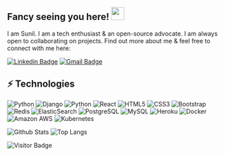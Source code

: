## Fancy seeing you here! <img src="https://raw.githubusercontent.com/aemmadi/aemmadi/master/wave.gif" width="30px">

I am Sunil. I am a tech enthusiast & an open-source advocate. I am always open to collaborating on projects. Find out more about me & feel free to connect with me here:

[![Linkedin Badge](https://img.shields.io/badge/-sunil-blue?style=flat-square&logo=Linkedin&logoColor=white&link=https://www.linkedin.com/in/sunil-subramanya-bs-301188169/)](https://www.linkedin.com/in/sunil-subramanya-bs-301188169/)
[![Gmail Badge](https://img.shields.io/badge/-sunil1996@gmail.com-c14438?style=flat-square&logo=Gmail&logoColor=white&link=mailto:sunil1996@gmail.com)](mailto:sunil1996@gmail.com)

## ⚡ Technologies

![Python](https://img.shields.io/badge/-Python-black?style=flat-square&logo=Python)
![Django](https://img.shields.io/badge/-Django-black?style=flat-square&logo=django)
![Python](https://img.shields.io/badge/-Flask-black?style=flat-square&logo=Python)
![React](https://img.shields.io/badge/-React-black?style=flat-square&logo=react)
![HTML5](https://img.shields.io/badge/-HTML5-E34F26?style=flat-square&logo=html5&logoColor=white)
![CSS3](https://img.shields.io/badge/-CSS3-1572B6?style=flat-square&logo=css3)
![Bootstrap](https://img.shields.io/badge/-Bootstrap-563D7C?style=flat-square&logo=bootstrap)
![Redis](https://img.shields.io/badge/-Redis-black?style=flat-square&logo=Redis)
![ElasticSearch](https://img.shields.io/badge/-ElasticSearch-005571?style=flat-square&logo=elasticsearch)
![PostgreSQL](https://img.shields.io/badge/-PostgreSQL-336791?style=flat-square&logo=postgresql)
![MySQL](https://img.shields.io/badge/-MySQL-black?style=flat-square&logo=mysql)
![Heroku](https://img.shields.io/badge/-Heroku-430098?style=flat-square&logo=heroku)
![Docker](https://img.shields.io/badge/-Docker-black?style=flat-square&logo=docker)
![Amazon AWS](https://img.shields.io/badge/AWS-232F3E?style=flat-square&logo=amazon-aws)
![Kubernetes](https://img.shields.io/badge/-Kubernetes-black?style=flat-square&logo=kubernetes)



![Github Stats](https://github-readme-stats.vercel.app/api?username=sunilRF9&count_private=true&show_icons=true&include_all_commits=true)
![Top Langs](https://github-readme-stats.vercel.app/api/top-langs/?username=sunilRF9&hide=TeX&layout=compact)

![Visitor Badge](https://visitor-badge.laobi.icu/badge?page_id=sunilRF9.sunilRF9)
